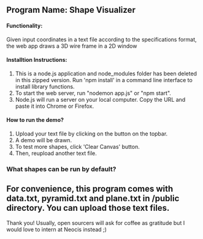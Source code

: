## Program Name: Shape Visualizer 

#### Functionality: 
Given input coordinates in a text file according to the specifications format, the web app draws a 3D wire frame in a 2D window 

#### Installtion Instructions: 
1. This is a node.js application and node_modules folder has been deleted in this zipped version. Run 'npm install' in a command line interface to install library functions.
2. To start the web server, run "nodemon app.js" or "npm start". 
3. Node.js will run a server on your local computer. Copy the URL and paste it into Chrome or Firefox. 

#### How to run the demo?
1. Upload your text file by clicking on the button on the topbar. 
2. A demo will be drawn.
3. To test more shapes, click 'Clear Canvas' button. 
4. Then, reupload another text file. 

### What shapes can be run by default?
For convenience, this program comes with data.txt, pyramid.txt and plane.txt in /public directory. You can upload those text files. 
--- 
Thank you! Usually, open sourcers will ask for coffee as gratitude but I would love to intern at Neocis instead ;) 